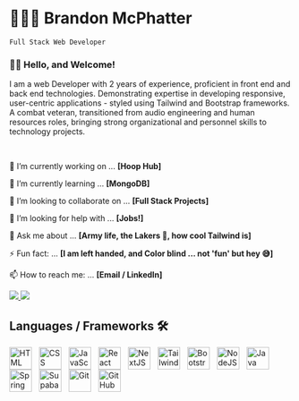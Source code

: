  
# 👨🏾‍💻 Brandon McPhatter 

 `Full Stack Web Developer` 

### 👋🏾 Hello, and Welcome! 

I am a web Developer with 2 years of experience, proficient in front end and back end technologies. Demonstrating expertise in developing responsive, user-centric applications - styled using Tailwind and Bootstrap frameworks. A combat veteran, transitioned from audio engineering and human resources roles, bringing strong organizational and personnel skills to technology projects.

<br />

🔭 I’m currently working on ... **[Hoop Hub]**
  
🌱 I’m currently learning ... **[MongoDB]**
  
👯 I’m looking to collaborate on ... **[Full Stack Projects]**
  
🤔 I’m looking for help with ... **[Jobs!]**
  
💬 Ask me about ... **[Army life, the Lakers 🥲, how cool Tailwind is]**

⚡ Fun fact: ... **[I am left handed, and Color blind ... not 'fun' but hey 😅]**
  
📫 How to reach me: ... **[Email / LinkedIn]**
  
<div>
  <a href="https://mail.google.com/mail/u/0/?fs=1&to=brandonmcphatter1@gmail.com" target="_blank" style:"margin-right:5px">
  <img src="https://img.shields.io/badge/Gmail-333333?style=for-the-badge&logo=gmail&logoColor=red" target="_blank" />
 </a>
  <a href="https://www.linkedin.com/in/brandonmcphatter/" target="_blank">
  <img src="https://img.shields.io/badge/LinkedIn-0077B5?style=for-the-badge&logo=linkedin&logoColor=white" target="_blank" />
 </a> 
</div>
 




## Languages / Frameworks 🛠️

<img align="left" alt="HTML" width="40px" style="padding-right:10px;" src="https://cdn.jsdelivr.net/gh/devicons/devicon/icons/html5/html5-plain.svg" />
<img align="left" alt="CSS" width="40px" style="padding-right:10px;" src="https://cdn.jsdelivr.net/gh/devicons/devicon/icons/css3/css3-plain.svg" />
<img align="left" alt="JavaScript" width="40px" style="padding-right:10px;" src="https://cdn.jsdelivr.net/gh/devicons/devicon/icons/javascript/javascript-plain.svg" />
<img align="left" alt="React" width="40px" style="padding-right:10px;" src="https://cdn.jsdelivr.net/gh/devicons/devicon/icons/react/react-original.svg" />
<img align="left" alt="NextJS" width="40px" style="padding-right:10px;" src="https://cdn.jsdelivr.net/gh/devicons/devicon@latest/icons/nextjs/nextjs-original.svg" />
<img align="left" alt="Tailwind" width="40px" style="padding-right:10px;" src="https://cdn.jsdelivr.net/gh/devicons/devicon@latest/icons/tailwindcss/tailwindcss-original.svg" />
<img align="left" alt="Bootstrap" width="40px" style="padding-right:10px;" src="https://cdn.jsdelivr.net/gh/devicons/devicon@latest/icons/bootstrap/bootstrap-original.svg" />
<img align="left" alt="NodeJS" width="40px" style="padding-right:10px;" src="https://cdn.jsdelivr.net/gh/devicons/devicon/icons/nodejs/nodejs-original.svg" />
<img align="left" alt="Java" width="40px" style="padding-right:10px;" src="https://cdn.jsdelivr.net/gh/devicons/devicon/icons/java/java-original.svg"/>
<img align="left" alt="Spring" width="40px" style="padding-right:10px;" src="https://cdn.jsdelivr.net/gh/devicons/devicon/icons/spring/spring-original.svg" />
<img align="left" alt="Supabase" width="40px" style="padding-right:10px;" src="https://cdn.jsdelivr.net/gh/devicons/devicon@latest/icons/supabase/supabase-original.svg" />   
<img align="left" alt="Git" width="40px" style="padding-right:10px;" src="https://cdn.jsdelivr.net/gh/devicons/devicon/icons/git/git-original.svg" />
<img align="left" alt="GitHub" width="40px" style="padding-right:10px;" src="https://cdn.jsdelivr.net/gh/devicons/devicon@latest/icons/intellij/intellij-original.svg" />
          
<br />

#
          

<!--
**brandonmcphatter/brandonmcphatter** is a ✨ _special_ ✨ repository because its `README.md` (this file) appears on your GitHub profile.

Here are some ideas to get you started:


-->
